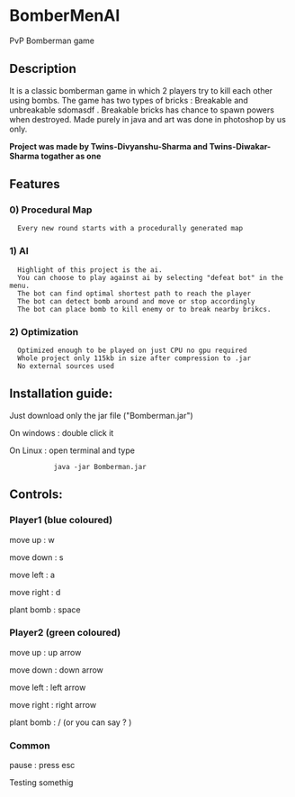 # BomberMenAI
PvP Bomberman game

## Description
It is a classic bomberman game in which 2 players try to kill each other using bombs.
The game has two types of bricks : Breakable and unbreakable sdomasdf . 
Breakable bricks has chance to spawn powers when destroyed.
Made purely in java and art was done in photoshop by us only.

**Project was made by Twins-Divyanshu-Sharma and Twins-Diwakar-Sharma togather as one**

## Features
### 0) Procedural Map
      Every new round starts with a procedurally generated map
### 1) AI
      Highlight of this project is the ai. 
      You can choose to play against ai by selecting "defeat bot" in the menu.
      The bot can find optimal shortest path to reach the player
      The bot can detect bomb around and move or stop accordingly
      The bot can place bomb to kill enemy or to break nearby brikcs.
### 2) Optimization
      Optimized enough to be played on just CPU no gpu required
      Whole project only 115kb in size after compression to .jar
      No external sources used

## Installation guide:
   Just download only the jar file ("Bomberman.jar")
   
   On windows : double click it
   
   On Linux : open terminal and type
   
               java -jar Bomberman.jar
               
## Controls:
### Player1 (blue coloured)

   move up : w
   
   move down : s
   
   move left : a
   
   move right : d
   
   plant bomb : space
   
### Player2 (green coloured)

  move up : up arrow
  
  move down : down arrow
  
  move left : left arrow
  
  move right : right arrow
  
  plant bomb : / (or you can say ? )
  
### Common

  pause : press esc 

Testing somethig
  
 
